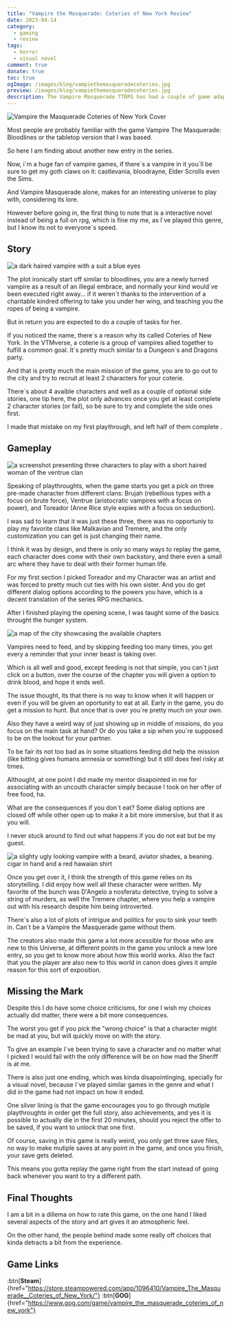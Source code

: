 ```yaml
---
title: "Vampire the Masquerade: Coteries of New York Review"
date: 2023-04-14
category:
  - gaming
  - review
tags:
  - horror
  - visual novel
comment: true
donate: true
toc: true
ogImage: /images/blog/vampiethemasqueradecoteries.jpg
preview: /images/blog/vampiethemasqueradecoteries.jpg
description: The Vampire Masquerade TTRPG has had a couple of game adaptations over the years. But how well does it translate in a visual novel format? Let´s find out.
---
```


![Vampire the Masquerade Coteries of New York Cover](/images/blog/vampiethemasqueradecoteries.jpg)

Most people are probably familiar with the game Vampire The Masquerade: Bloodlines or the tabletop version that I was based.

So here I am finding about another new entry in the series.

Now, i´m a huge fan of vampire games, if there´s a vampire in it you´ll be sure to get my goth claws on it: castlevania, bloodrayne, Elder Scrolls even the Sims.

And Vampire Masquerade alone, makes for an interesting universe to play with, considering its lore.

However before going in, the first thing to note that is a interactive novel instead of being a full on rpg, which is fine my me, as I´ve played this genre, but I know its not to everyone´s speed.

## Story

![a dark haired vampire with a suit a blue eyes](/images/2023/vampirexerife.jpg)

The plot ironically start off similar to bloodlines, you are a newly turned vampire as a result of an illegal embrace, and normally your kind would´ve been executed right away... if it weren´t thanks to the intervention of a charitable kindred offering to take you under her wing, and teaching you the ropes of being a vampire.

But in return you are expected to do a couple of tasks for her.

If you noticed the name, there´s a reason why its called Coteries of New York. In the VTMverse, a coterie is a group of vampires allied together to fulfill a common goal. It´s pretty much similar to a Dungeon´s and Dragons party.

And that is pretty much the main mission of the game, you are to go out to the city and try to recruit at least 2 characters for your coterie.

There´s about 4 avaible characters and well as a couple of optional side stories, one tip here, the plot only advances once you get at least complete 2 character stories (or fail), so be sure to try and complete the side ones first.

I made that mistake on my first playthrough, and left half of them complete .

## Gameplay

![a screenshot presenting three characters to play with a short haired woman of the ventrue clan](/images/2023/vampiremasqueradecoteriescreation.jpg)

Speaking of playthroughts, when the game starts you get a pick on three pre-made character from different clans: Brujah (rebellious types with a focus on brute force), Ventrue (aristocratic vampires with a focus on power), and Toreador (Anne Rice style expies with a focus on seduction).

I was sad to learn that it was just these three, there was no opportuniy to play my favorite clans like Malkavian and Tremere, and the only customization you can get is just changing their name.

I think it was by design, and there is only so many ways to replay the game, each character does come with their own backstory, and there even a small arc where they have to deal with their former human life.

For my first section I picked Toreador and my Character was an artist and was forced to pretty much cut ties with his own sister. And you do get different dialog options according to the powers you have, which is a decent translation of the series RPG mechanics.

After I finished playing the opening scene, I was taught some of the basics throught the hunger system.


![a map of the city showcasing the available chapters](/images/2023/vampirethemasqueradecoteriesmap.jpg)

Vampires need to feed, and by skipping feeding too many times, you get every a reminder that your inner beast is taking over.

Which is all well and good, except feeding is not that simple, you can´t just click on a button, over the course of the chapter you will given a option to drink blood, and hope it ends well.

The issue thought, its that there is no way to know when it will happen or even if you will be given an oportunity to eat at all. Early in the game, you do get a mission to hunt. But once that is over you´re pretty much on your own.

Also they have a weird way of just showing up in middle of missions, do you focus on the main task at hand? Or do you take a sip when you´re supposed to be on the lookout for your partner.

To be fair its not too bad as in some situations feeding did help the mission (like bitting gives humans amnesia or something) but it still does feel risky at times.

Althought, at one point I did made my mentor disapointed in me for associating with an uncouth character simply because I took on her offer of free food, ha.

What are the consequences if you don´t eat? Some dialog options are closed off while other open up to make it a bit more immersive, but that it as you will.

I never stuck around to find out what happens if you do not eat but be my guest.


![a slighty ugly looking vampire with a beard, aviator shades, a beaning. cigar in hand and a red hawaian shirt](/images/2023/vampirethemasqueradeangelo.jpg)

Once you get over it, I think the strength of this game relies on its storytelling. I did enjoy how well all these character were written. My favorite of the bunch was D'Angelo a nosferatu detective, trying to solve a string of murders, as well the Tremere chapter, where you help a vampire out with his research despite him being introverted.

There´s also a lot of plots of intrigue and politics for you to sink your teeth in. Can´t be a Vampire the Masquerade game without them.

The creators also made this game a lot more acessible for those who are new to this Universe, at different points in the game you unlock a new lore entry, so you get to know more about how this world works. Also the fact that you the player are also new to this world in canon does gives it ample reason for this sort of exposition.

## Missing the Mark

Despite this I do have some choice criticisms, for one I wish my choices actually did matter, there were a bit more consequences.

The worst you get if you pick the "wrong choice" is that a character might be mad at you, but will quickly move on with the story.

To give an example I´ve been trying to save a character and no matter what I picked I would fail with the only difference will be on how mad the Sheriff is at me.

There is also just one ending, which was kinda disapointinging, specially for a visual novel, because I´ve played similar games in the genre and what I did in the game had not impact on how it ended.

One silver lining is that the game encourages you to go through mutiple playthroughts in order get the full story, also achievements, and yes it is possible to actually die in the first 20 minutes, should you reject the offer to be saved, if you want to unlock that one first.

Of course, saving in this game is really weird, you only get three save files, no way to make mutiple saves at any point in the game, and once you finish, your save gets deleted.

This means you gotta replay the game right from the start instead of going back whenever you want to try a different path.

## Final Thoughts

I am a bit in a dillema on how to rate this game, on the one hand I liked several aspects of the story and art gives it an atmospheric feel.

On the other hand, the people behind made some really off choices that kinda detracts a bit from the experience.



## Game Links

:btn[**Steam**]{href="https://store.steampowered.com/app/1096410/Vampire_The_Masquerade__Coteries_of_New_York/"} :btn[**GOG**]{href="https://www.gog.com/game/vampire_the_masquerade_coteries_of_new_york"} 
